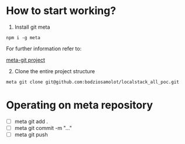 # How to start working?

1. Install git meta

`npm i -g meta`

For further information refer to:

[meta-git project](https://github.com/mateodelnorte/meta)

2. Clone the entire project structure

`meta git clone git@github.com:bodziosamolot/localstack_all_poc.git`

# Operating on meta repository

- [ ] meta git add .
- [ ] meta git commit -m "..."
- [ ] meta git push